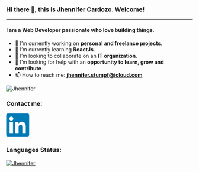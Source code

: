 ### Hi there 👋, this is Jhennifer Cardozo. Welcome!

----
#### I am a Web Developer passionate who love building things.
<!--
**JhenniferCardozo/jhennifercardozo** is a ✨ _special_ ✨ repository because its `README.md` (this file) appears on your GitHub profile.
-->

* 🔭 I’m currently working on **personal and freelance projects**.
* 🌱 I’m currently learning **ReactJs**. 
* 👯 I’m looking to collaborate on an **IT organization**.
* 🤔 I’m looking for help with an **opportunity to learn, grow and contribute**.
* 📫 How to reach me: **jhennifer.stumpf@icloud.com**

<p align="left"> <img src="https://komarev.com/ghpvc/?username=JhenniferCardozo&label=PROFILE+VIEWS&color=0e75b6&style=flat" alt="Jhennifer" /></p>

### Contact me:
<div align="left">
<a href="https://linkedin.com/in/jhennifercardozo" target="blank"><img src="https://github.com/JhenniferCardozo/jhennifercardozo/blob/main/linkedinLogo.png" width="70" /></a>
</div>

### Languages Status:
<div>
<a href="https://github.com/jhennifercardozo/github-readme-stats"><img align="center" src="https://github-readme-stats.vercel.app/api/top-langs?username=jhennifercardozo&langs_count=8&show_icons=true&locale=en&layout=compact&custom_title=Jhennifer's Most Used Languages" alt="Jhennifer" /> </a>
</div>



